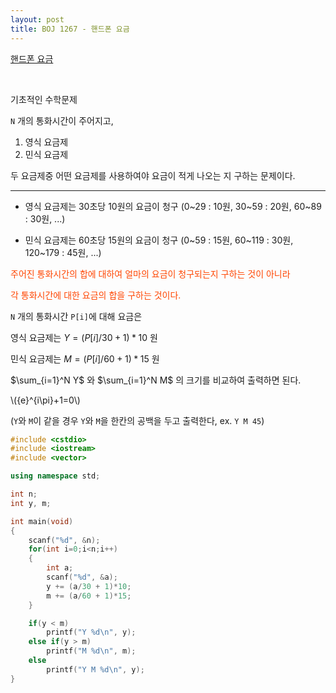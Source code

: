 ```yaml
---
layout: post
title: BOJ 1267 - 핸드폰 요금
---
```


[핸드폰 요금](https://www.acmicpc.net/problem/1267)  

<br>

기초적인 수학문제

`N` 개의 통화시간이 주어지고, 

1. 영식 요금제  
2. 민식 요금제   

  
두 요금제중 어떤 요금제를 사용하여야 요금이 적게 나오는 지 구하는 문제이다.

---


- 영식 요금제는 30초당 10원의 요금이 청구 (0~29 : 10원, 30~59 : 20원, 60~89 : 30원, ...)

- 민식 요금제는 60초당 15원의 요금이 청구 (0~59 : 15원, 60~119 : 30원, 120~179 : 45원, ...)

  
<span style="color:	#FF4500">
주어진 통화시간의 합에 대하여 얼마의 요금이 청구되는지 구하는 것이 아니라</span>

<span style="color:	#FF4500">각 통화시간에 대한 요금의 합을 구하는 것이다.</span>

  

`N` 개의 통화시간 `P[i]`에 대해 요금은

  

영식 요금제는 $Y = (P[i] / 30 + 1) * 10$ 원

민식 요금제는 $M = (P[i] / 60 + 1) * 15$ 원

$\sum_{i=1}^N Y$ 와  $\sum_{i=1}^N M$
의 크기를 비교하여 출력하면 된다.

\\({e}^{i\pi}+1=0\\)

  

(`Y`와 `M`이 같을 경우 `Y`와 `M`을 한칸의 공백을 두고 출력한다, ex. `Y M 45`)

  
``` cpp
#include <cstdio>
#include <iostream>
#include <vector>

using namespace std;

int n;
int y, m;

int main(void)
{
    scanf("%d", &n);
    for(int i=0;i<n;i++)
    {
        int a;
        scanf("%d", &a);
        y += (a/30 + 1)*10;
        m += (a/60 + 1)*15;
    }

    if(y < m)
        printf("Y %d\n", y);
    else if(y > m)
        printf("M %d\n", m);
    else
        printf("Y M %d\n", y);
}
```
